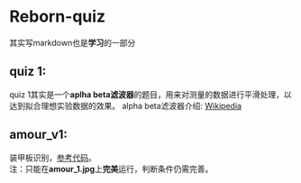 # Reborn-quiz
其实写markdown也是**学习**的一部分

## quiz 1:
quiz 1其实是一个**aplha beta滤波器**的题目，用来对测量的数据进行平滑处理，以达到拟合理想实验数据的效果。
alpha beta滤波器介绍: [Wikipedia](https://en.wikipedia.org/wiki/Alpha_beta_filter)

## amour_v1:
装甲板识别，[参考代码](https://blog.csdn.net/qq_40403096/article/details/107039702)。<br>
注：只能在**amour_1.jpg**上**完美**运行，判断条件仍需完善。